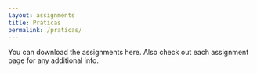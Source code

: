 ```yaml
---
layout: assignments
title: Práticas
permalink: /praticas/
---
```

You can download the assignments here. Also check out each assignment page for any additional info.